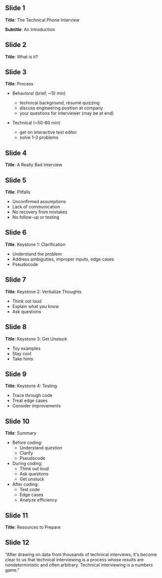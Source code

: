 ## Slide 1

**Title**: The Technical Phone Interview

**Subtitle**: An Introduction

## Slide 2

**Title**: What is it?

## Slide 3

**Title**: Process

* Behavioral (brief, ~10 min)

  * technical background, résumé quizzing
  * discuss engineering position at company
  * your questions for interviewer (may be at end)

* Technical (~50-80 min)

  * get on interactive text editor
  * solve 1-3 problems

## Slide 4

**Title**: A Really Bad Interview

## Slide 5

**Title**: Pitfalls

  * Unconfirmed assumptions
  * Lack of communication
  * No recovery from mistakes
  * No follow-up or testing

## Slide 6

**Title**: Keystone 1: Clarification

  * Understand the problem
  * Address ambiguities, improper inputs, edge cases
  * Pseudocode

## Slide 7

**Title**: Keystone 2: Verbalize Thoughts

  * Think out loud
  * Explain what you know
  * Ask questions

## Slide 8

**Title**: Keystone 3: Get Unstuck

  * Toy examples
  * Stay cool
  * Take hints

## Slide 9

**Title**: Keystone 4: Testing

  * Trace through code
  * Treat edge cases
  * Consider improvements

## Slide 10

**Title**: Summary

  * Before coding:
    * Understand question
    * Clarify
    * Pseudocode
  * During coding:
    * Think out loud
    * Ask questions
    * Get unstuck
  * After coding:
    * Test code
    * Edge cases
    * Analyze efficiency

## Slide 11

**Title**: Resources to Prepare



## Slide 12

"After drawing on data from thousands of technical interviews, it's become clear to us that technical interviewing is a process whose results are nondeterministic and often arbitrary. Technical interviewing is a numbers game."
